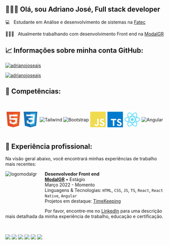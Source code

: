 ## 👨🏻‍💻 Olá, sou Adriano José, Full stack developer

  💻 &nbsp; Estudante em Análise e desenvolvimento de sistemas na <a href="https://fatecrl.edu.br">Fatec</a>
  
  👩🏻‍💻 &nbsp; Atualmente trabalhando com desenvolvimento Front end na <a href="https://modalgr.com.br">ModalGR</a>
  
<!-- __________________________________________________________________________________________________________________________________________________ -->

## 📈 Informações sobre minha conta GitHub:
  
[![adrianojoseajs](https://github-readme-stats.vercel.app/api?username=adrianojoseajs&theme=dark)](https://github.com/adrianojoseajs)

[![adrianojoseajs](https://github-readme-stats.vercel.app/api/top-langs/?username=adrianojoseajs&hide=html&layout=compact&theme=dark)](https://github.com/adrianojoseajs)
  
<!-- __________________________________________________________________________________________________________________________________________________ -->

## 🎯 Competências:

  <br>
<div style="display: inline_block">
  <br>
  
  <img align="center" alt="HTML" height="50" width="50" src="https://raw.githubusercontent.com/devicons/devicon/master/icons/html5/html5-original.svg">
  <img align="center" alt="CSS" height="50" width="50" src="https://raw.githubusercontent.com/devicons/devicon/master/icons/css3/css3-original.svg">
  <img align="center" alt="Tailwind" height="50" width="50" src="https://cdn.jsdelivr.net/gh/devicons/devicon/icons/tailwindcss/tailwindcss-plain.svg">
  <img align="center" alt="Bootstrap" height="50" width="50" src="https://cdn.jsdelivr.net/gh/devicons/devicon/icons/bootstrap/bootstrap-plain.svg" />
  <img align="center" alt="Js" height="50" width="50" src="https://raw.githubusercontent.com/devicons/devicon/master/icons/javascript/javascript-plain.svg">
  <img align="center" alt="Ts" height="50" width="50" src="https://raw.githubusercontent.com/devicons/devicon/master/icons/typescript/typescript-plain.svg">
  <img align="center" alt="React" height="50" width="50" src="https://raw.githubusercontent.com/devicons/devicon/master/icons/react/react-original.svg">
  <img align="center" alt="Angular" height="50" width="50" src="https://cdn.jsdelivr.net/gh/devicons/devicon/icons/angularjs/angularjs-original.svg" />
  
  <br>
</div>
  <br>

<!-- __________________________________________________________________________________________________________________________________________________ -->

## 💼 Experiência profissional:

Na visão geral abaixo, você encontrará minhas experiências de trabalho mais recentes:

[<img align="left" height="124px" width="124px" alt="logomodalgr" src="https://i.ibb.co/S3pTxrf/logomodalgr.jpg"/>](https://www.modalgr.com.br/)

**Desenvolvedor Front end** \
[**ModalGR**](https://www.modalgr.com.br/) • Estágio \
Março 2022 - Momento \
Linguagens & Tecnologias: `HTML`, `CSS`, `JS`, `TS`, `React`, `React Native`, `Angular`\
Projetos em destaque: [TimeKeeping](https://timekeeping-portal.modalgr.com.br)
<br/>

Por favor, encontre-me no [LinkedIn](https://www.linkedin.com/in/adrianojoseajs/) para uma descrição mais detalhada da minha experiência de trabalho, educação e certificação.
 
<!-- __________________________________________________________________________________________________________________________________________________ -->

<br>
<br>
<div style="display: inline" align="center"> 
  
<!--   E-mail -->
  <a href = "mailto:adrianojosedasilvaajs">
    <img src="https://img.shields.io/badge/-Gmail-%23333?style=for-the-badge&logo=gmail&logoColor=white" target="_blank"></a>
  
<!-- LinkedIn -->
  <a href="https://www.linkedin.com/in/adrianojosedasilvaajs" target="_blank">
    <img src="https://img.shields.io/badge/-LinkedIn-%230077B5?style=for-the-badge&logo=linkedin&logoColor=white" target="_blank"></a>
  
<!-- Youtube -->
  <a href="https://www.youtube.com/channel/UCvwqrxvKnj1tG2SbWOqvEPA" target="_blank">
    <img src="https://img.shields.io/badge/YouTube-FF0000?style=for-the-badge&logo=youtube&logoColor=white" target="_blank"></a>
  
<!-- Twitter -->
  <a href="https://twitter.com/adrianojoseajs" target="_blank">
    <img src="https://img.shields.io/badge/-Twitter-%230077B5?style=for-the-badge&logo=Twitter&logoColor=white" target="_blank"></a>
  
<!-- Instagram  -->
  <a href="https://www.instagram.com/adrianojoseajs/" target="_blank">
    <img src="https://img.shields.io/badge/-Instagram-%23E4405F?style=for-the-badge&logo=instagram&logoColor=white" target="_blank"></a>
  
<!-- Discord -->
  <a href="https://discord.com/channels/942266705718181919/942266706280206369" target="_blank">
   <img src="https://img.shields.io/badge/Discord-7289DA?style=for-the-badge&logo=discord&logoColor=white" target="_blank"></a>
   
</div>  
  
<!-- __________________________________________________________________________________________________________________________________________________ -->
